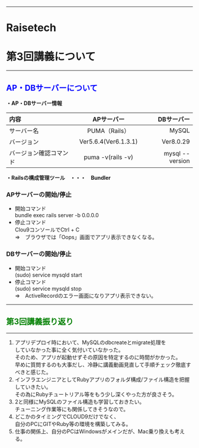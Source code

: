 ***
# Raisetech  
# 第3回講義について
***
  
## <font color = "BLUE"> AP・DBサーバーについて </font>  
  
**・AP・DBサーバー情報**  
  
|内容|APサーバー|DBサーバー|
|:--|:--:|--:|
|サーバー名|PUMA（Rails）|MySQL|
|バージョン|Ver5.6.4(Ver6.1.3.1)|Ver8.0.29|
|バージョン確認コマンド|puma -v(rails -v)|mysql --version|
  
**・Railsの構成管理ツール　・・・　Bundler**  
  
### APサーバーの開始/停止

* 開始コマンド<br>
 bundle exec rails server -b 0.0.0.0
* 停止コマンド<br>
 Clou9コンソールでCtrl + C  
  ⇒　ブラウザでは「Oops」画面でアプリ表示できなくなる。  
  
### DBサーバーの開始/停止

* 開始コマンド  
 (sudo) service mysqld start
* 停止コマンド  
 (sudo) service mysqld stop  
 ⇒　ActiveRecordのエラー画面になりアプリ表示できない。  

***
## <font color = "GREEN"> 第3回講義振り返り </font>
***
  
1. アプリデプロイ時において、MySQLのdbcreateとmigrate処理を  
していなかった事に全く気付いていなかった。  
そのため、アプリが起動せずその原因を特定するのに時間がかかった。  
早めに質問するのも大事だし、冷静に講義動画見直して手順チェック徹底すべきと感じた。
2. インフラエンジニアとしてRubyアプリのフォルダ構成/ファイル構造を把握していきたい。  
その為にRubyチュートリアル等をもう少し深くやった方が良さそう。
3. 2と同様にMySQLのファイル構造も学習しておきたい。  
チューニング作業等にも関係してきそうなので。
4. どこかのタイミングでCLOUD9だけでなく、  
自分のPCにGITやRuby等の環境を構築してみる。
5. 仕事の関係上、自分のPCはWindowsがメインだが、Mac乗り換えも考える。
  
  